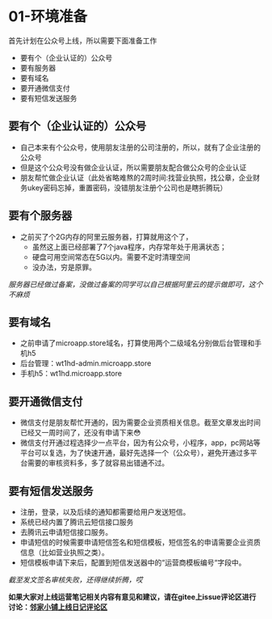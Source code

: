 # 01-环境准备
首先计划在公众号上线，所以需要下面准备工作
- 要有个（企业认证的）公众号
- 要有服务器
- 要有域名
- 要开通微信支付
- 要有短信发送服务


## 要有个（企业认证的）公众号
- 自己本来有个公众号，使用朋友注册的公司注册的，所以，就有了企业注册的公众号
- 但是这个公众号没有做企业认证，所以需要朋友配合做公众号的企业认证
- 朋友帮忙做企业认证（此处省略难熬的2周时间:找营业执照，找公章，企业财务ukey密码忘掉，重置密码，没错朋友注册个公司也是瞎折腾玩）

## 要有个服务器
- 之前买了个2G内存的阿里云服务器，打算就用这个了，
    - 虽然这上面已经部署了7个java程序，内存常年处于用满状态；
    - 硬盘可用空间常态在5G以内。需要不定时清理空间
    - 没办法，穷是原罪。
    
_服务器已经做过备案，没做过备案的同学可以自己根据阿里云的提示做即可，这个不麻烦_    

## 要有域名
- 之前申请了microapp.store域名，打算使用两个二级域名分别做后台管理和手机h5
- 后台管理：wt1hd-admin.microapp.store
- 手机h5：wt1hd.microapp.store

## 要开通微信支付
- 微信支付是朋友帮忙开通的，因为需要企业资质相关信息。截至文章发出时间已经又一周时间了，还没有申请下来😳
- 微信支付开通过程选择少一点平台，因为有公众号，小程序，app，pc网站等平台可以复选，为了快速开通，最好先选择一个（公众号），避免开通过多平台需要的审核资料多，多了就容易出错通不过。

## 要有短信发送服务
- 注册，登录，以及后续的通知都需要给用户发送短信。
- 系统已经内置了腾讯云短信接口服务
- 去腾讯云申请短信接口服务。
- 申请短信的时候需要申请短信签名和短信模板，短信签名的申请需要企业资质信息（比如营业执照之类）。
- 短信模板申请下来后，配置到短信发送器中的“运营商模板编号“字段中。

_截至发文签名审核失败，还得继续折腾，哎_
 
 
 **如果大家对上线运营笔记相关内容有意见和建议，请在gitee上issue评论区进行讨论：[邻家小铺上线日记评论区](https://gitee.com/microapp/bxmall/issues/I1H4V3)**
